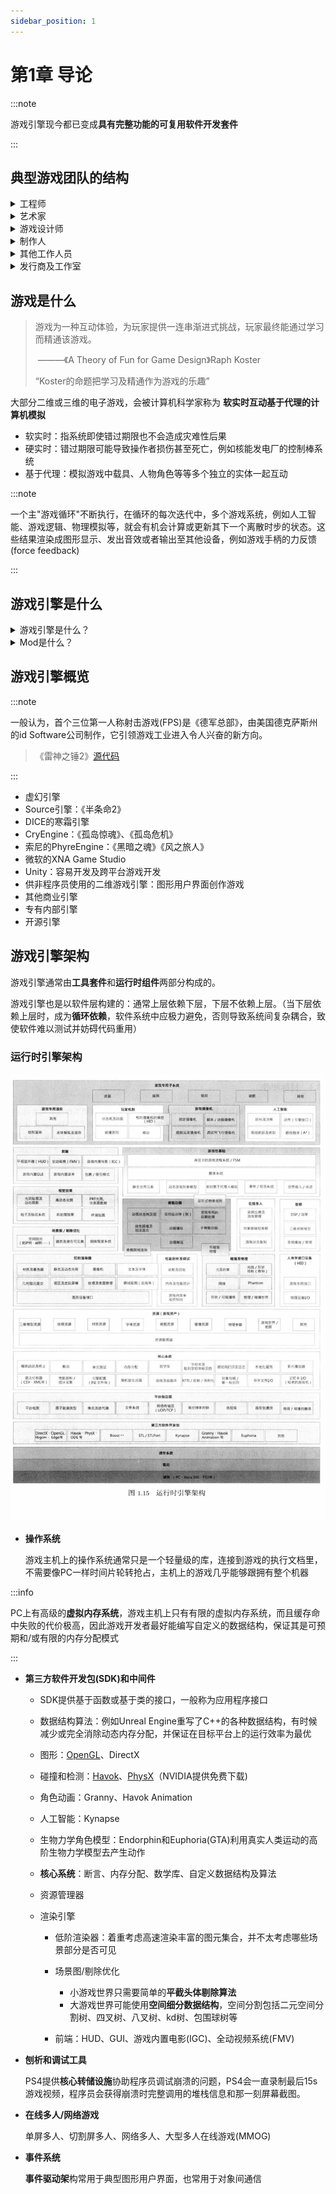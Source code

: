 ```yaml
---
sidebar_position: 1
---
```


# 第1章 导论

:::note

游戏引擎现今都已变成**具有完整功能的可复用软件开发套件**

:::

## 典型游戏团队的结构

<details>  
    <summary>工程师</summary>  
        <li>tool programmer：游戏性 | 脚本编程</li>
        <li>tool programmer</li>
    <div>资深工程师->首席工程师->首席技术官</div>
</details>

<details>  
    <summary>艺术家</summary>  
        <li>概念艺术家</li>
        <li>纹理艺术家</li>
        <li>灯光师</li>
    	<li>动画师</li>
    	<li>动画捕捉演员</li>
    	<li>音效设计师</li>
    	<li>配音演员</li>
    	<li>作曲家</li>
</details>

<details>  
    <summary>游戏设计师</summary>  
	<div>
        负责设计玩家体验的互动部分
    </div>
</details>

<details>  
    <summary>制作人</summary>  
	<div>
		不同工作室不尽相同。可以管理开发进度、承担人力资源经理的职责或者做资深游戏设计师工作
    </div>
</details>

<details>  
    <summary>其他工作人员</summary>  
	<div>
		包括工作室的行政管理团队、市场策划团队、行政人员及IT部门等等
    </div>
</details>

<details>  
    <summary>发行商及工作室</summary>  
	<div>游戏的市场策划、制造及分销，通常由发行商负责，而非开发游戏的工作室本身。</div>
    <div>
        第一方开发商(first-party developer)是指游戏工作室直接隶属于主机生厂商(Microsoft、Sony)。例如顽皮狗是Sony的第一方开发商。
    </div>
</details>

## 游戏是什么

> 游戏为一种互动体验，为玩家提供一连串渐进式挑战，玩家最终能通过学习而精通该游戏。
>
> ​		———《A Theory of Fun for Game Design》Raph Koster
>
> “Koster的命题把学习及精通作为游戏的乐趣”

大部分二维或三维的电子游戏，会被计算机科学家称为 **软实时互动基于代理的计算机模拟** 

- 软实时：指系统即使错过期限也不会造成灾难性后果
- 硬实时：错过期限可能导致操作者损伤甚至死亡，例如核能发电厂的控制棒系统
- 基于代理：模拟游戏中载具、人物角色等等多个独立的实体一起互动

:::note

一个主"游戏循环"不断执行，在循环的每次迭代中，多个游戏系统，例如人工智能、游戏逻辑、物理模拟等，就会有机会计算或更新其下一个离散时步的状态。这些结果渲染成图形显示、发出音效或者输出至其他设备，例如游戏手柄的力反馈(force feedback)

:::

## 游戏引擎是什么

<details>  
    <summary>游戏引擎是什么？</summary>  
	<div>
        可扩展的软件，并且不需要大量的修改就能成为多款游戏软件的基础
    </div>
</details>

<details>  
    <summary>Mod是什么？</summary>  
	<div>
        一些特殊游戏玩家组成的小组，或小规模的独立游戏工作室，利用原开发商提供的工具箱修改现有的游戏，从而创作出新的游戏
    </div>
</details>

## 游戏引擎概览

:::note

一般认为，首个三位第一人称射击游戏(FPS)是《德军总部》，由美国德克萨斯州的id Software公司制作，它引领游戏工业进入令人兴奋的新方向。

> 《雷神之锤2》[源代码](https://github.com/id-Software/Quake-2)

:::

- 虚幻引擎
- Source引擎：《半条命2》
- DICE的寒霜引擎
- CryEngine：《孤岛惊魂》、《孤岛危机》
- 索尼的PhyreEngine：《黑暗之魂》《风之旅人》
- 微软的XNA Game Studio
- Unity：容易开发及跨平台游戏开发
- 供非程序员使用的二维游戏引擎：图形用户界面创作游戏
- 其他商业引擎
- 专有内部引擎
- 开源引擎

## 游戏引擎架构

游戏引擎通常由**工具套件**和**运行时组件**两部分构成的。

游戏引擎也是以软件层构建的：通常上层依赖下层，下层不依赖上层。（当下层依赖上层时，成为**循环依赖**，软件系统中应极力避免，否则导致系统间复杂耦合，致使软件难以测试并妨碍代码重用）



### 运行时引擎架构

![](src\运行时引擎架构.png)

- **操作系统**

  游戏主机上的操作系统通常只是一个轻量级的库，连接到游戏的执行文档里，不需要像PC一样时间片轮转抢占，主机上的游戏几乎能够跟拥有整个机器

:::info

PC上有高级的**虚拟内存系统**，游戏主机上只有有限的虚拟内存系统，而且缓存命中失败的代价极高，因此游戏开发者最好能编写自定义的数据结构，保证其是可预期和/或有限的内存分配模式

:::

- **第三方软件开发包(SDK)和中间件**

  - SDK提供基于函数或基于类的接口，一般称为应用程序接口

  - 数据结构算法：例如Unreal Engine重写了C++的各种数据结构，有时候减少或完全消除动态内存分配，并保证在目标平台上的运行效率为最优

  - 图形：[OpenGL](https://www.opengl.org//)、DirectX

  - 碰撞和检测：[Havok](https://www.havok.com/)、[PhysX](https://developer.nvidia.com/physx-sdk)（NVIDIA提供免费下载)

  - 角色动画：Granny、Havok Animation

  - 人工智能：Kynapse

  - 生物力学角色模型：Endorphin和Euphoria(GTA)利用真实人类运动的高阶生物力学模型去产生动作

  - **核心系统**：断言、内存分配、数学库、自定义数据结构及算法

  - 资源管理器

  - 渲染引擎

    - 低阶渲染器：着重考虑高速渲染丰富的图元集合，并不太考虑哪些场景部分是否可见
    - 场景图/剔除优化
      - 小游戏世界只需要简单的**平截头体剔除算法**
      - 大游戏世界可能使用**空间细分数据结构**，空间分割包括二元空间分割树、四叉树、八叉树、kd树、包围球树等

    - 前端：HUD、GUI、游戏内置电影(IGC)、全动视频系统(FMV)

- **刨析和调试工具**

  PS4提供**核心转储设施**协助程序员调试崩溃的问题，PS4会一直录制最后15s游戏视频，程序员会获得崩溃时完整调用的堆栈信息和那一刻屏幕截图。

- **在线多人/网络游戏**

  单屏多人、切割屏多人、网络多人、大型多人在线游戏(MMOG)

- **事件系统**

  **事件驱动架**构常用于典型图形用户界面，也常用于对象间通信

  